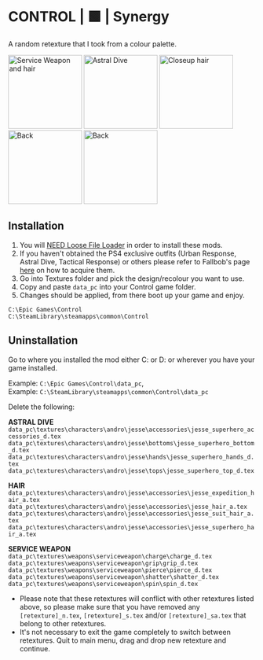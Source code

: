# CONTROL | 🟩 | Synergy
A random retexture that I took from a colour palette.

<img src="https://imgur.com/ngsn4h6.png" alt="Service Weapon and hair" height="150"> <img src="https://imgur.com/TcPG1QR.png" alt="Astral Dive" height="150"> <img src="https://imgur.com/ujz3XmU.png" alt="Closeup hair" height="150"> <img src="https://imgur.com/CSqsGZP.png" alt="Back" height="150"> <img src="https://imgur.com/S7uyY4k.png" alt="Back" height="150">

Installation
------
1) You will <a href="https://www.nexusmods.com/control/mods/11">NEED Loose File Loader</a> in order to install these mods.
2) If you haven't obtained the PS4 exclusive outfits (Urban Response, Astral Dive, Tactical Response) or others please refer to Fallbob's page <a href="https://www.nexusmods.com/control/mods/33">here</a> on how to acquire them.
3) Go into Textures folder and pick the design/recolour you want to use.
4) Copy and paste `data_pc` into your Control game folder.
5) Changes should be applied, from there boot up your game and enjoy.

`C:\Epic Games\Control`
<br>`C:\SteamLibrary\steamapps\common\Control`

Uninstallation
------
Go to where you installed the mod either C: or D: or wherever you have your game installed.

Example: `C:\Epic Games\Control\data_pc`,
<br>Example: `C:\SteamLibrary\steamapps\common\Control\data_pc`

Delete the following:

**ASTRAL DIVE**
<br>`data_pc\textures\characters\andro\jesse\accessories\jesse_superhero_accessories_d.tex`
<br>`data_pc\textures\characters\andro\jesse\bottoms\jesse_superhero_bottom_d.tex`
<br>`data_pc\textures\characters\andro\jesse\hands\jesse_superhero_hands_d.tex`
<br>`data_pc\textures\characters\andro\jesse\tops\jesse_superhero_top_d.tex`

**HAIR**
<br>`data_pc\textures\characters\andro\jesse\accessories\jesse_expedition_hair_a.tex`
<br>`data_pc\textures\characters\andro\jesse\accessories\jesse_hair_a.tex`
<br>`data_pc\textures\characters\andro\jesse\accessories\jesse_suit_hair_a.tex`
<br>`data_pc\textures\characters\andro\jesse\accessories\jesse_superhero_hair_a.tex`

**SERVICE WEAPON**
<br>`data_pc\textures\weapons\serviceweapon\charge\charge_d.tex`
<br>`data_pc\textures\weapons\serviceweapon\grip\grip_d.tex`
<br>`data_pc\textures\weapons\serviceweapon\pierce\pierce_d.tex`
<br>`data_pc\textures\weapons\serviceweapon\shatter\shatter_d.tex`
<br>`data_pc\textures\weapons\serviceweapon\spin\spin_d.tex`

- Please note that these retextures will conflict with other retextures listed above, so please make sure that you have removed any `[retexture]_n.tex`, `[retexture]_s.tex` and/or `[retexture]_sa.tex` that belong to other retextures.
- It's not necessary to exit the game completely to switch between retextures. Quit to main menu, drag and drop new retexture and continue.
